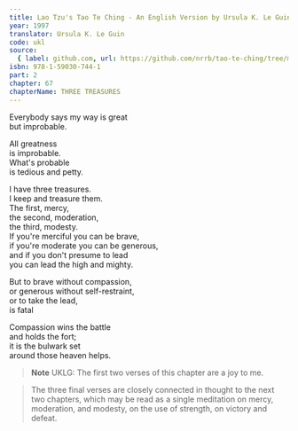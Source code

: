 ```yaml
---
title: Lao Tzu's Tao Te Ching - An English Version by Ursula K. Le Guin
year: 1997
translator: Ursula K. Le Guin
code: ukl
source:
  { label: github.com, url: https://github.com/nrrb/tao-te-ching/tree/master }
isbn: 978-1-59030-744-1
part: 2
chapter: 67
chapterName: THREE TREASURES
---
```


Everybody says my way is great  
but improbable.

All greatness  
is improbable.  
What's probable  
is tedious and petty.

I have three treasures.  
I keep and treasure them.  
The first, mercy,  
the second, moderation,  
the third, modesty.  
If you're merciful you can be brave,  
if you're moderate you can be generous,  
and if you don't presume to lead  
you can lead the high and mighty.

But to brave without compassion,  
or generous without self-restraint,  
or to take the lead,  
is fatal

Compassion wins the battle  
and holds the fort;  
it is the bulwark set  
around those heaven helps.

> **Note** UKLG: The first two verses of this chapter are a joy to me.

> The three final verses are closely connected in thought to the next two chapters, which may be read as a single meditation on mercy, moderation, and modesty, on the use of strength, on victory and defeat.
